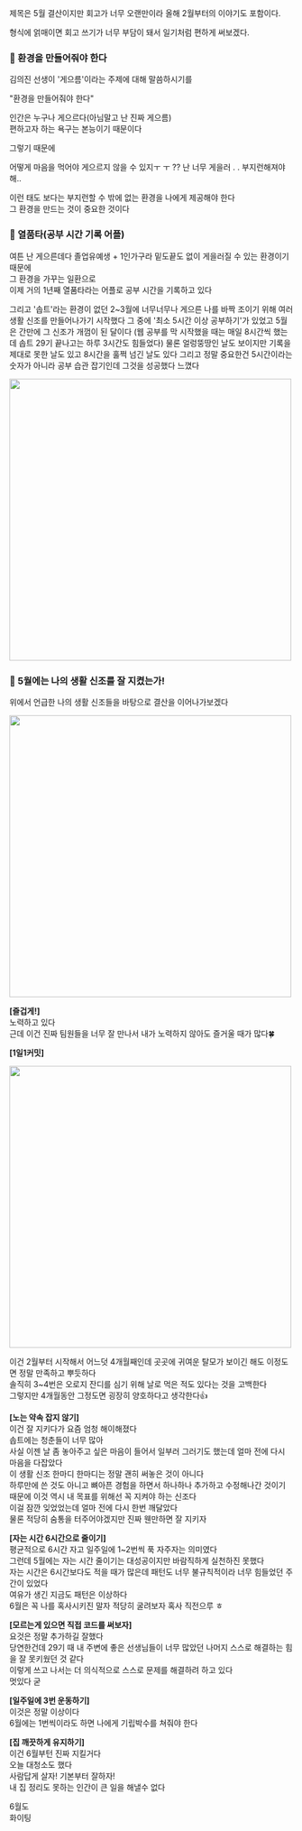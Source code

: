 제목은 5월 결산이지만 회고가 너무 오랜만이라 올해 2월부터의 이야기도 포함이다.

형식에 얽매이면 회고 쓰기가 너무 부담이 돼서 일기처럼 편하게 써보겠다.

### 🍓 환경을 만들어줘야 한다
김의진 선생이 '게으름'이라는 주제에 대해 말씀하시기를

"환경을 만들어줘야 한다"

인간은 누구나 게으르다(아님말고 난 진짜 게으름)
<br />
편하고자 하는 욕구는 본능이기 때문이다

그렇기 때문에

어떻게 마음을 먹어야 게으르지 않을 수 있지ㅜ ㅜ ?? 난 너무 게을러 . . 부지런해져야해..

이런 태도 보다는 부지런할 수 밖에 없는 환경을 나에게 제공해야 한다
<br />
그 환경을 만드는 것이 중요한 것이다

### 🍓 열품타(공부 시간 기록 어플)
여튼 난 게으른데다 졸업유예생 + 1인가구라 밑도끝도 없이 게을러질 수 있는 환경이기 때문에
<br />
그 환경을 가꾸는 일환으로
<br />
이제 거의 1년째 열품타라는 어플로 공부 시간을 기록하고 있다

그리고 '솝트'라는 환경이 없던 2~3월에 너무너무나 게으른 나를 바짝 조이기 위해 여러 생활 신조를 만들어나가기 시작했다
그 중에 '최소 5시간 이상 공부하기'가 있었고 5월은 간만에 그 신조가 개껌이 된 달이다
(웹 공부를 막 시작했을 때는 매일 8시간씩 했는데 솝트 29기 끝나고는 하루 3시간도 힘들었다)
물론 얼렁뚱땅인 날도 보이지만 기록을 제대로 못한 날도 있고 8시간을 훌쩍 넘긴 날도 있다
그리고 정말 중요한건 5시간이라는 숫자가 아니라 공부 습관 잡기인데 그것을 성공했다 느꼈다

<img src="https://user-images.githubusercontent.com/73823388/171198397-1bf62b3a-f6b6-44d7-b662-3f0652388d6c.JPG" width=500>

### 🍓 5월에는 나의 생활 신조를 잘 지켰는가!
위에서 언급한 나의 생활 신조들을 바탕으로 결산을 이어나가보겠다


<img src="https://user-images.githubusercontent.com/73823388/171199001-a1253d7f-8095-4281-a274-46f093f5b0d5.JPG" width=500>


**[즐겁게!]**
<br />
노력하고 있다
<br />
근데 이건 진짜 팀원들을 너무 잘 만나서 내가 노력하지 않아도 즐거울 때가 많다🍀

**[1일1커밋]**

<img src="https://user-images.githubusercontent.com/73823388/171200161-e2e60337-fb67-4ade-8dae-dd4ae4bd015c.jpg" width=500>

이건 2월부터 시작해서 어느덧 4개월째인데 곳곳에 귀여운 탈모가 보이긴 해도 이정도면 정말 만족하고 뿌듯하다
<br />
솔직히 3~4번은 오로지 잔디를 심기 위해 날로 먹은 적도 있다는 것을 고백한다
<br />
그렇지만 4개월동안 그정도면 굉장히 양호하다고 생각한다👍
 
**[노는 약속 잡지 않기]**
<br />
이건 잘 지키다가 요즘 엄청 해이해졌다
<br />
솝트에는 청춘들이 너무 많아
<br />
사실 이젠 날 좀 놓아주고 싶은 마음이 들어서 일부러 그러기도 했는데 얼마 전에 다시 마음을 다잡았다
<br />
이 생활 신조 한마디 한마디는 정말 괜히 써놓은 것이 아니다
<br />
하루만에 쓴 것도 아니고 뼈아픈 경험을 하면서 하나하나 추가하고 수정해나간 것이기 때문에 이것 역시 내 목표를 위해선 꼭 지켜야 하는 신조다
<br />
이걸 잠깐 잊었었는데 얼마 전에 다시 한번 깨달았다
<br />
물론 적당히 숨통을 터주어야겠지만 진짜 웬만하면 잘 지키자

**[자는 시간 6시간으로 줄이기]**
<br />
평균적으로 6시간 자고 일주일에 1~2번씩 푹 자주자는 의미였다
<br />
그런데 5월에는 자는 시간 줄이기는 대성공이지만 바람직하게 실천하진 못했다
<br />
자는 시간은 6시간보다도 적을 때가 많은데 패턴도 너무 불규칙적이라 너무 힘들었던 주간이 있었다
<br />
여유가 생긴 지금도 패턴은 이상하다
<br />
6월은 꼭 나를 혹사시키진 말자 적당히 굴려보자 혹사 직전으루 ㅎ

**[모르는게 있으면 직접 코드를 써보자]**
<br />
요것은 정말 추가하길 잘했다
<br />
당연한건데 29기 때 내 주변에 좋은 선생님들이 너무 많았던 나머지 스스로 해결하는 힘을 잘 못키웠던 것 같다
<br />
이렇게 쓰고 나서는 더 의식적으로 스스로 문제를 해결하려 하고 있다
<br />
멋있다 굳

**[일주일에 3번 운동하기]**
<br />
이것은 정말 이상이다
<br />
6월에는 1번씩이라도 하면 나에게 기립박수를 쳐줘야 한다

**[집 깨끗하게 유지하기]**
<br />
이건 6월부턴 진짜 지킬거다
<br />
오늘 대청소도 했다
<br />
사람답게 살자! 기본부터 잘하자!
<br />
내 집 정리도 못하는 인간이 큰 일을 해낼수 없다

6월도
<br />
화이팅
